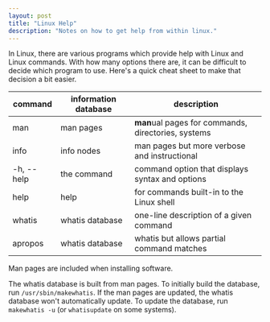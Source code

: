 ```yaml
---
layout: post
title: "Linux Help"
description: "Notes on how to get help from within linux."
---
```


In Linux, there are various programs which provide help with Linux and Linux commands.
With how many options there are, it can be difficult to decide which program to use.
Here's a quick cheat sheet to make that decision a bit easier.

| command    | information database | description                                         |
| ---------- | -------------------- | --------------------------------------------------- |
| man        | man pages            | **man**ual pages for commands, directories, systems |
| info       | info nodes           | man pages but more verbose and instructional        |
| -h, --help | the command          | command option that displays syntax and options     |
| help       | help                 | for commands built-in to the Linux shell            |
| whatis     | whatis database      | one-line description of a given command             |
| apropos    | whatis database      | whatis but allows partial command matches           |

Man pages are included when installing software.

The whatis database is built from man pages. To initially build the database, run `/usr/sbin/makewhatis`.
If the man pages are updated, the whatis database won't automatically update. To update
the database, run `makewhatis -u` (or `whatisupdate` on some systems).
